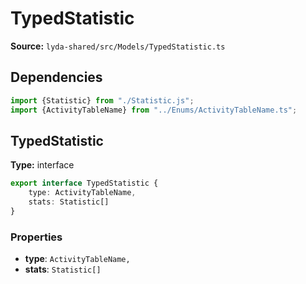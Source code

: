 # TypedStatistic

**Source:** `lyda-shared/src/Models/TypedStatistic.ts`

## Dependencies

```typescript
import {Statistic} from "./Statistic.js";
import {ActivityTableName} from "../Enums/ActivityTableName.ts";
```

## TypedStatistic

**Type:** interface

```typescript
export interface TypedStatistic {
    type: ActivityTableName,
    stats: Statistic[]
}
```

### Properties

- **type**: `A​c​t​i​v​i​t​y​T​a​b​l​e​N​a​m​e,`
- **stats**: `S​t​a​t​i​s​t​i​c[]`


